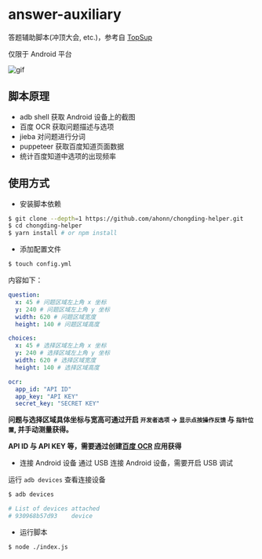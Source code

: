 # answer-auxiliary
答题辅助脚本(冲顶大会, etc.)，参考自 [TopSup](https://github.com/Skyexu/TopSup)

仅限于 Android 平台

![gif](http://ouv0frko5.bkt.clouddn.com/blog/uvh4k.gif)

## 脚本原理
- adb shell 获取 Android 设备上的截图
- 百度 OCR 获取问题描述与选项
- jieba 对问题进行分词
- puppeteer 获取百度知道页面数据
- 统计百度知道中选项的出现频率

## 使用方式

- 安装脚本依赖
```bash
$ git clone --depth=1 https://github.com/ahonn/chongding-helper.git
$ cd chongding-helper
$ yarn install # or npm install
```

- 添加配置文件
```bash
$ touch config.yml
```

内容如下：
```yaml
question:
  x: 45 # 问题区域左上角 x 坐标
  y: 240 # 问题区域左上角 y 坐标
  width: 620 # 问题区域宽度
  height: 140 # 问题区域高度

choices:
  x: 45 # 选择区域左上角 x 坐标
  y: 240 # 选择区域左上角 y 坐标
  width: 620 # 选择区域宽度
  height: 140 # 选择区域高度

ocr:
  app_id: "API ID"
  app_key: "API KEY"
  secret_key: "SECRET KEY"
```

**问题与选择区域具体坐标与宽高可通过开启 `开发者选项` -> `显示点按操作反馈` 与 `指针位置`, 并手动测量获得。**

**API ID 与 API KEY 等，需要通过创建[百度 OCR](https://cloud.baidu.com/product/ocr/general) 应用获得**

- 连接 Android 设备
通过 USB 连接 Android 设备，需要开启 USB 调试

运行 `adb devices` 查看连接设备
```bash
$ adb devices

# List of devices attached
# 930968b57d93    device
```

- 运行脚本
```
$ node ./index.js
```
